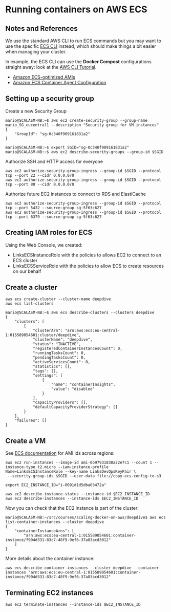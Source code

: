 # Running containers on AWS ECS

## Notes and References 

We use the standard AWS CLI to run ECS commands but you may want to use the specific [ECS CLI](https://github.com/aws/amazon-ecs-cli) instead, which should make things a bit easier when managing your cluster.

In example, the ECS CLI can use the **Docker Compost** configurations straight away: look at the [AWS CLI Tutorial](https://docs.aws.amazon.com/AmazonECS/latest/developerguide/ECS_CLI.html).

* [Amazon ECS-optimized AMIs](https://docs.aws.amazon.com/AmazonECS/latest/developerguide/ecs-optimized_AMI.html)
* [Amazon ECS Container Agent Configuration](https://docs.aws.amazon.com/AmazonECS/latest/developerguide/ecs-agent-config.html)

## Setting up a security group

Create a new Security Group
```
mario@SCALASM-NB:~$ aws ec2 create-security-group --group-name  mario_SG_eucentral1 --description "Security group for VM instances"
{
    "GroupId": "sg-0c340f909161831a2"
}

mario@SCALASM-NB:~$ export SGID="sg-0c340f909161831a2"
mario@SCALASM-NB:~$ aws ec2 describe-security-groups --group-id $SGID
```

Authorize SSH and HTTP access for everyone
```
aws ec2 authorize-security-group-ingress --group-id $SGID --protocol tcp --port 22 --cidr 0.0.0.0/0
aws ec2 authorize-security-group-ingress --group-id $SGID --protocol tcp --port 80 --cidr 0.0.0.0/0
```

Authorize future EC2 instances to connect to RDS and ElastiCache
```
aws ec2 authorize-security-group-ingress --group-id $SGID --protocol tcp --port 5432 --source-group sg-5f63c627
aws ec2 authorize-security-group-ingress --group-id $SGID --protocol tcp --port 6379 --source-group sg-5f63c627
```

## Creating IAM roles for ECS

Using the Web Console, we created:
* LinksECSInstanceRole with the policies to allows EC2 to connect to an ECS cluster
* LinksECSServiceRole with the policies to allow ECS to create resources on our behalf


## Create a cluster

```
aws ecs create-cluster --cluster-name deepdive
aws ecs list-clusters
```

```
mario@SCALASM-NB:~$ aws ecs describe-clusters --clusters deepdive
{
    "clusters": [
        {
            "clusterArn": "arn:aws:ecs:eu-central-1:015589054601:cluster/deepdive",
            "clusterName": "deepdive",
            "status": "INACTIVE",
            "registeredContainerInstancesCount": 0,
            "runningTasksCount": 0,
            "pendingTasksCount": 0,
            "activeServicesCount": 0,
            "statistics": [],
            "tags": [],
            "settings": [
                {
                    "name": "containerInsights",
                    "value": "disabled"
                }
            ],
            "capacityProviders": [],
            "defaultCapacityProviderStrategy": []
        }
    ],
    "failures": []
}
```

## Create a VM

See [ECS documentation](https://docs.aws.amazon.com/AmazonECS/latest/developerguide/ecs-optimized_AMI.html) for AMI ids across regions:

```
aws ec2 run-instances --image-id ami-0b97931838a22e7c1 --count 1 --instance-type t2.micro --iam-instance-profile Name=LinksECSInstanceRole --key-name LinksDevOpsKeyPair \
 --security-group-ids $SGID --user-data file://copy-ecs-config-to-s3

export EC2_INSTANCE_ID="i-0091d1d5dba03472a"
```

```
aws ec2 describe-instance-status --instance-id $EC2_INSTANCE_ID
aws ec2 describe-instances --instance-ids $EC2_INSTANCE_ID
```

Now you can check that the EC2 instance is part of the cluster:

```
mario@SCALASM-NB:~/src/courses/scaling-docker-on-aws/deepdive$ aws ecs list-container-instances --cluster deepdive
{
    "containerInstanceArns": [
        "arn:aws:ecs:eu-central-1:015589054601:container-instance/f904d331-83c7-48f9-9ef6-37a83acd3012"
    ]
}
```

More details about the container instance:
```
aws ecs describe-container-instances --cluster deepdive --container-instances "arn:aws:ecs:eu-central-1:015589054601:container-instance/f904d331-83c7-48f9-9ef6-37a83acd3012"
```

## Terminating EC2 instances

```
aws ec2 terminate-instances --instance-ids $EC2_INSTANCE_ID
```
